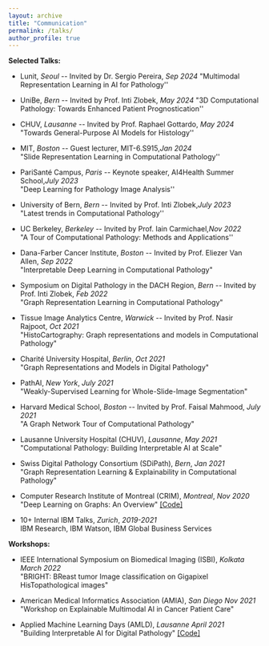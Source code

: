 ```yaml
---
layout: archive
title: "Communication"
permalink: /talks/
author_profile: true
---
```


**Selected Talks:**

- Lunit, *Seoul* -- Invited by Dr. Sergio Pereira, *Sep 2024*
"Multimodal Representation Learning in AI for Pathology''

- UniBe, *Bern* -- Invited by Prof. Inti Zlobek, *May 2024*
"3D Computational Pathology: Towards Enhanced Patient Prognostication''

- CHUV, *Lausanne* -- Invited by Prof. Raphael Gottardo, *May 2024*
"Towards General-Purpose AI Models for Histology''

- MIT, *Boston* -- Guest lecturer, MIT-6.S915,*Jan 2024*\
"Slide Representation Learning in Computational Pathology''

- PariSanté Campus, *Paris* -- Keynote speaker, AI4Health Summer School,*July 2023*\
"Deep Learning for Pathology Image Analysis''

- University of Bern, *Bern* -- Invited by Prof. Inti Zlobek,*July 2023*\
"Latest trends in Computational Pathology''

- UC Berkeley, *Berkeley* -- Invited by Prof. Iain Carmichael,*Nov 2022*\
"A Tour of Computational Pathology: Methods and Applications''

- Dana-Farber Cancer Institute, *Boston* -- Invited by Prof. Eliezer Van Allen, *Sep 2022*\
"Interpretable Deep Learning in Computational Pathology"

-   Symposium on Digital Pathology in the DACH Region, *Bern* -- Invited by
        Prof. Inti Zlobek, *Feb 2022*\
        "Graph Representation Learning in Computational Pathology"

-   Tissue Image Analytics Centre, *Warwick* -- Invited by Prof.
    Nasir Rajpoot, *Oct 2021*\
    "HistoCartography: Graph representations and models in
    Computational Pathology"

-   Charité University Hospital, *Berlin*, *Oct 2021*\
    "Graph Representations and Models in Digital Pathology"

-   PathAI, *New York*, *July 2021*\
    "Weakly-Supervised Learning for Whole-Slide-Image Segmentation"

-   Harvard Medical School, *Boston* -- Invited by Prof. Faisal
    Mahmood, *July 2021*\
    "A Graph Network Tour of Computational Pathology"

-   Lausanne University Hospital (CHUV), *Lausanne*, *May 2021*\
    "Computational Pathology: Building Interpretable AI at Scale"

-   Swiss Digital Pathology Consortium (SDiPath), *Bern*, *Jan 2021*\
    "Graph Representation Learning & Explainability in Computational
    Pathology"

-   Computer Research Institute of Montreal (CRIM), *Montreal*, *Nov
    2020*\
    "Deep Learning on Graphs: An Overview"
    [\[Code\]](https://github.com/guillaumejaume/tuto-dl-on-graphs)

-   10+ Internal IBM Talks, *Zurich*, *2019-2021*\
    IBM Research, IBM Watson, IBM Global Business Services

**Workshops:**

-   IEEE International Symposium on Biomedical Imaging (ISBI),
    *Kolkata* *March 2022*\
    "BRIGHT: BReast tumor Image classification on Gigapixel
    HisTopathological images"

-   American Medical Informatics Association (AMIA), *San Diego*
    *Nov 2021*\
    "Workshop on Explainable Multimodal AI in Cancer Patient Care"

-   Applied Machine Learning Days (AMLD), *Lausanne* *April 2021*\
    "Building Interpretable AI for Digital Pathology"
    [\[Code\]](https://github.com/maragraziani/interpretAI_DigiPath)
